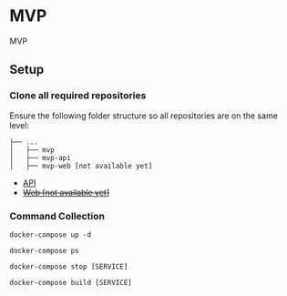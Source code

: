# MVP
MVP
## Setup
### Clone all required repositories  
Ensure the following folder structure so all repositories are on the same level:
```
├── ...
│   ├── mvp
│   ├── mvp-api
│   ├── mvp-web [not available yet]
```
-  [API](https://github.com/MassivePuppy/mvp-api)
-  ~~[Web [not available yet]](https://github.com/MassivePuppy/mvp-web)~~
### Command Collection

```
docker-compose up -d
```
```
docker-compose ps
```
```
docker-compose stop [SERVICE]
```
```
docker-compose build [SERVICE]
```



